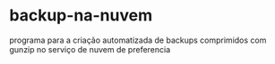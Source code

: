 # backup-na-nuvem
programa para a criação automatizada de backups comprimidos com gunzip no serviço de nuvem de preferencia
